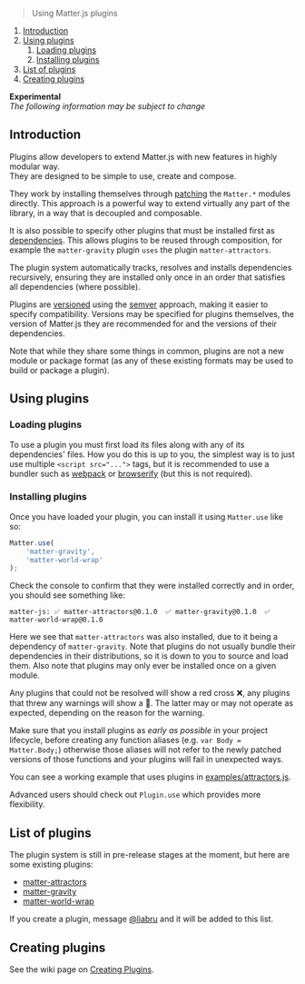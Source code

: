 > Using Matter.js plugins 

1. [Introduction](#introduction)
1. [Using plugins](#using-plugins)
    1. [Loading plugins](#loading-plugins)
    1. [Installing plugins](#installing-plugins)
1. [List of plugins](#list-of-plugins)
1. [Creating plugins](#creating-plugins)

**Experimental**  
_The following information may be subject to change_

## Introduction

Plugins allow developers to extend Matter.js with new features in highly modular way.  
They are designed to be simple to use, create and compose.

They work by installing themselves through [patching](https://github.com/liabru/matter-js/wiki/Creating-plugins#patching) the `Matter.*` modules directly.
This approach is a powerful way to extend virtually any part of the library, in a way that is decoupled and composable.

It is also possible to specify other plugins that must be installed first as [dependencies](https://github.com/liabru/matter-js/wiki/Creating-plugins#using-other-plugins-as-dependencies).
This allows plugins to be reused through composition, for example the `matter-gravity` plugin `uses` the plugin `matter-attractors`.

The plugin system automatically tracks, resolves and installs dependencies recursively, ensuring they are installed only once in an order that satisfies all dependencies (where possible).

Plugins are [versioned](https://github.com/liabru/matter-js/wiki/Creating-plugins#versioning) using the [semver](http://semver.org/) approach, making it easier to specify compatibility. Versions may be specified for plugins themselves, the version of Matter.js they are recommended for and the versions of their dependencies.

Note that while they share some things in common, plugins are not a new module or package format (as any of these existing formats may be used to build or package a plugin).

## Using plugins

### Loading plugins

To use a plugin you must first load its files along with any of its dependencies' files.
How you do this is up to you, the simplest way is to just use multiple `<script src="...">` tags,
but it is recommended to use a bundler such as [webpack](https://webpack.github.io/) or [browserify](http://browserify.org/) (but this is not required).

### Installing plugins

Once you have loaded your plugin, you can install it using `Matter.use` like so:

```js
Matter.use(
    'matter-gravity', 
    'matter-world-wrap'
);
```

Check the console to confirm that they were installed correctly and in order, you should see something like:

```
matter-js: ✅ matter-attractors@0.1.0  ✅ matter-gravity@0.1.0  ✅ matter-world-wrap@0.1.0
```

Here we see that `matter-attractors` was also installed, due to it being a dependency of `matter-gravity`. 
Note that plugins do not usually bundle their dependencies in their distributions, so it is down to you to source and load them.
Also note that plugins may only ever be installed once on a given module.

Any plugins that could not be resolved will show a red cross ❌, any plugins that threw any warnings will show a 🔶.
The latter may or may not operate as expected, depending on the reason for the warning.

Make sure that you install plugins as _early as possible_ in your project lifecycle, before creating any function aliases (e.g. `var Body = Matter.Body;`) otherwise those aliases will not refer to the newly patched versions of those functions and your plugins will fail in unexpected ways.

You can see a working example that uses plugins in [examples/attractors.js](https://github.com/liabru/matter-js/blob/plugins/examples/airFriction.js).

Advanced users should check out `Plugin.use` which provides more flexibility.

## List of plugins

The plugin system is still in pre-release stages at the moment, but here are some existing plugins:

- [matter-attractors](https://github.com/liabru/matter-js/blob/plugins/examples/attractorsPlugin.js)
- [matter-gravity](https://github.com/liabru/matter-js/blob/plugins/examples/gravityPlugin.js)
- [matter-world-wrap](https://github.com/liabru/matter-js/blob/plugins/examples/worldWrapPlugin.js)

If you create a plugin, message [@liabru](https://twitter.com/liabru) and it will be added to this list.

## Creating plugins

See the wiki page on [Creating Plugins](https://github.com/liabru/matter-js/wiki/Creating-plugins).
